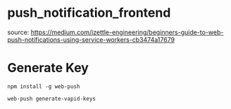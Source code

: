 # push_notification_frontend
source: https://medium.com/izettle-engineering/beginners-guide-to-web-push-notifications-using-service-workers-cb3474a17679

# Generate Key
`npm install -g web-push`

`web-push generate-vapid-keys`
